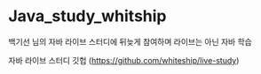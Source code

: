 # Java_study_whitship


백기선 님의 자바 라이브 스터디에 뒤늦게 참여하며 라이브는 아닌 자바 학습

자바 라이브 스터디 깃헙 (https://github.com/whiteship/live-study)
